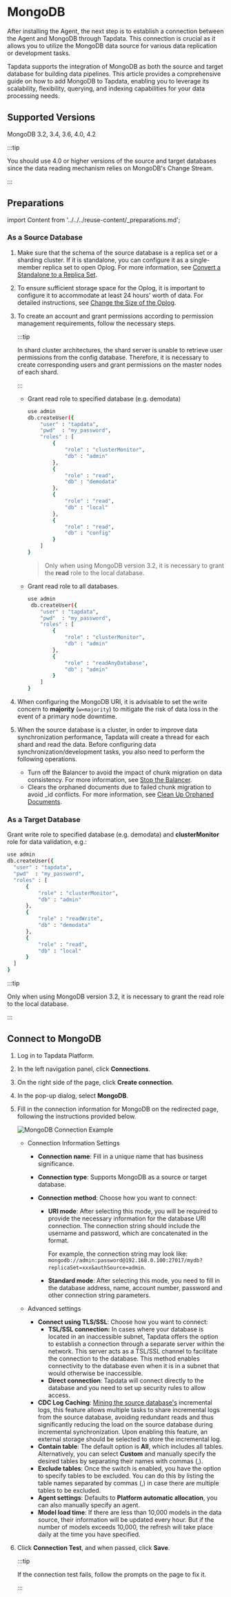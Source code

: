 # MongoDB

After installing the Agent, the next step is to establish a connection between the Agent and MongoDB through Tapdata. This connection is crucial as it allows you to utilize the MongoDB data source for various data replication or development tasks.

Tapdata supports the integration of MongoDB as both the source and target database for building data pipelines. This article provides a comprehensive guide on how to add MongoDB to Tapdata, enabling you to leverage its scalability, flexibility, querying, and indexing capabilities for your data processing needs.

## Supported Versions

MongoDB 3.2, 3.4, 3.6, 4.0, 4.2

:::tip

You should use 4.0 or higher versions of the source and target databases since the data reading mechanism relies on MongoDB's Change Stream.

:::

## Preparations

import Content from '../../../reuse-content/_preparations.md';

<Content />


### As a Source Database

1. Make sure that the schema of the source database is a replica set or a sharding cluster. If it is standalone, you can configure it as a single-member replica set to open Oplog.
   For more information, see [Convert a Standalone to a Replica Set](https://docs.mongodb.com/manual/tutorial/convert-standalone-to-replica-set/).

2. To ensure sufficient storage space for the Oplog, it is important to configure it to accommodate at least 24 hours' worth of data. For detailed instructions, see [Change the Size of the Oplog](https://docs.mongodb.com/manual/tutorial/change-oplog-size/).

3. To create an account and grant permissions according to permission management requirements, follow the necessary steps.

   :::tip

   In shard cluster architectures, the shard server is unable to retrieve user permissions from the config database. Therefore, it is necessary to create corresponding users and grant permissions on the master nodes of each shard.

   :::

   * Grant read role to specified database (e.g. demodata)

      ```bash
      use admin
      db.createUser({
          "user" : "tapdata",
          "pwd"  : "my_password",
          "roles" : [
              {
                  "role" : "clusterMonitor",
                  "db" : "admin"
              },
              {
                  "role" : "read",
                  "db" : "demodata"
              }，
              {
                  "role" : "read",
                  "db" : "local"
              },
              {
                  "role" : "read",
                  "db" : "config"
              }
          ]
      }
      ```
      > Only when using MongoDB version 3.2, it is necessary to grant the **read** role to the local database.

   * Grant read role to all databases.

      ```bash
      use admin
       db.createUser({
          "user" : "tapdata",
          "pwd"  : "my_password",
          "roles" : [
              {
                  "role" : "clusterMonitor",
                  "db" : "admin"
              },
              {
                  "role" : "readAnyDatabase",
                  "db" : "admin"
              }
          ]
      }
      ```

4. When configuring the MongoDB URI, it is advisable to set the write concern to **majority** (`w=majority`) to mitigate the risk of data loss in the event of a primary node downtime.

5. When the source database is a cluster, in order to improve data synchronization performance, Tapdata will create a thread for each shard and read the data. Before configuring data synchronization/development tasks, you also need to perform the following operations.

   * Turn off the Balancer to avoid the impact of chunk migration on data consistency. For more information, see [Stop the Balancer](https://docs.mongodb.com/manual/reference/method/sh.stopBalancer/).
   * Clears the orphaned documents due to failed chunk migration to avoid _id conflicts. For more information, see [Clean Up Orphaned Documents](https://docs.mongodb.com/manual/reference/command/cleanupOrphaned/).



### As a Target Database

Grant write role to specified database (e.g. demodata) and **clusterMonitor** role for data validation, e.g.:

```bash
use admin
db.createUser({
  "user" : "tapdata",
  "pwd"  : "my_password",
  "roles" : [
      {
          "role" : "clusterMonitor",
          "db" : "admin"
      },
      {
          "role" : "readWrite",
          "db" : "demodata"
      },
      {
          "role" : "read",
          "db" : "local"
      }
  ]
}
```

:::tip

Only when using MongoDB version 3.2, it is necessary to grant the read role to the local database.

:::



## Connect to MongoDB

1. Log in to Tapdata Platform.

2. In the left navigation panel, click **Connections**.

3. On the right side of the page, click **Create connection**.

4. In the pop-up dialog, select **MongoDB**.

5. Fill in the connection information for MongoDB on the redirected page, following the instructions provided below.

   ![MongoDB Connection Example](../../images/mongodb_connection.png)

    * Connection Information Settings

        * **Connection name**: Fill in a unique name that has business significance.

        * **Connection type**: Supports MongoDB as a source or target database.

        * **Connection method**: Choose how you want to connect:
            * **URI mode**: After selecting this mode, you will be required to provide the necessary information for the database URI connection. The connection string should include the username and password, which are concatenated in the format.

              For example, the connection string may look like: ` mongodb://admin:password@192.168.0.100:27017/mydb?replicaSet=xxx&authSource=admin`.

            * **Standard mode**: After selecting this mode, you need to fill in the database address, name, account number, password and other connection string parameters.

    * Advanced settings

        * **Connect using TLS/SSL**: Choose how you want to connect:
          * **TSL/SSL connection:** In cases where your database is located in an inaccessible subnet, Tapdata offers the option to establish a connection through a separate server within the network. This server acts as a TSL/SSL channel to facilitate the connection to the database. This method enables connectivity to the database even when it is in a subnet that would otherwise be inaccessible.
          * **Direct connection**: Tapdata will connect directly to the database and you need to set up security rules to allow access.
        * **CDC Log Caching**: [Mining the source database's](../../user-guide/advanced-settings/share-mining.md) incremental logs, this feature allows multiple tasks to share incremental logs from the source database, avoiding redundant reads and thus significantly reducing the load on the source database during incremental synchronization. Upon enabling this feature, an external storage should be selected to store the incremental log.
        * **Contain table**: The default option is **All**, which includes all tables. Alternatively, you can select **Custom** and manually specify the desired tables by separating their names with commas (,).
        * **Exclude tables**: Once the switch is enabled, you have the option to specify tables to be excluded. You can do this by listing the table names separated by commas (,) in case there are multiple tables to be excluded.
        * **Agent settings**: Defaults to **Platform automatic allocation**, you can also manually specify an agent.
        * **Model load time**: If there are less than 10,000 models in the data source, their information will be updated every hour. But if the number of models exceeds 10,000, the refresh will take place daily at the time you have specified.

6. Click **Connection Test**, and when passed, click **Save**.

   :::tip

   If the connection test fails, follow the prompts on the page to fix it.

   :::
